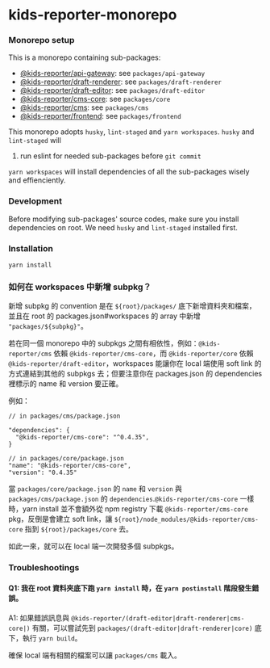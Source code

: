 # kids-reporter-monorepo

### Monorepo setup
This is a monorepo containing sub-packages:
- [@kids-reporter/api-gateway](./packages/api-gateway): see `packages/api-gateway`
- [@kids-reporter/draft-renderer](./packages/draft-renderer): see `packages/draft-renderer`
- [@kids-reporter/draft-editor](./packages/draft-editor): see `packages/draft-editor`
- [@kids-reporter/cms-core](./packages/core): see `packages/core`
- [@kids-reporter/cms](./packages/cms): see `packages/cms`
- [@kids-reporter/frontend](./packages/frontend): see `packages/frontend`

This monorepo adopts `husky`, `lint-staged` and `yarn workspaces`. 
`husky` and `lint-staged` will 
1. run eslint for needed sub-packages before `git commit`

`yarn workspaces` will install dependencies of all the sub-packages wisely and effienciently.

### Development
Before modifying sub-packages' source codes, make sure you install dependencies on root. 
We need `husky` and `lint-staged` installed first.

### Installation
`yarn install`

### 如何在 workspaces 中新增 subpkg？
新增 subpkg 的 convention 是在 `${root}/packages/` 底下新增資料夾和檔案，
並且在 root 的 packages.json#workspaces 的 array 中新增 `"packages/${subpkg}"`。

若在同一個 monorepo 中的 subpkgs 之間有相依性，例如：`@kids-reporter/cms` 依賴 `@kids-reporter/cms-core`，而 `@kids-reporter/core` 依賴 `@kids-reporter/draft-editor`，workspaces 能讓你在 local 端使用 soft link 的方式連結到其他的 subpkgs 去；但要注意你在 packages.json 的 dependencies 裡標示的 name 和 version 要正確。

例如：
```
// in packages/cms/package.json

"dependencies": {
  "@kids-reporter/cms-core": "^0.4.35",
}

// in packages/core/package.json
"name": "@kids-reporter/cms-core",
"version": "0.4.35"

```

當 `packages/core/package.json` 的 `name` 和 `version` 與 `packages/cms/package.json` 的 `dependencies`.`@kids-reporter/cms-core` 一樣時，yarn install 並不會額外從 npm registry 下載 `@kids-reporter/cms-core` pkg，反倒是會建立 soft link，讓 `${root}/node_modules/@kids-reporter/cms-core` 指到 `${root}/packages/core` 去。

如此一來，就可以在 local 端一次開發多個 subpkgs。


### Troubleshootings
#### Q1: 我在 root 資料夾底下跑 `yarn install` 時，在 `yarn postinstall` 階段發生錯誤。

A1: 如果錯誤訊息與 `@kids-reporter/(draft-editor|draft-renderer|cms-core|)` 有關，可以嘗試先到 `packages/(draft-editor|draft-renderer|core)` 底下，執行 `yarn build`。

確保 local 端有相關的檔案可以讓 `packages/cms` 載入。
